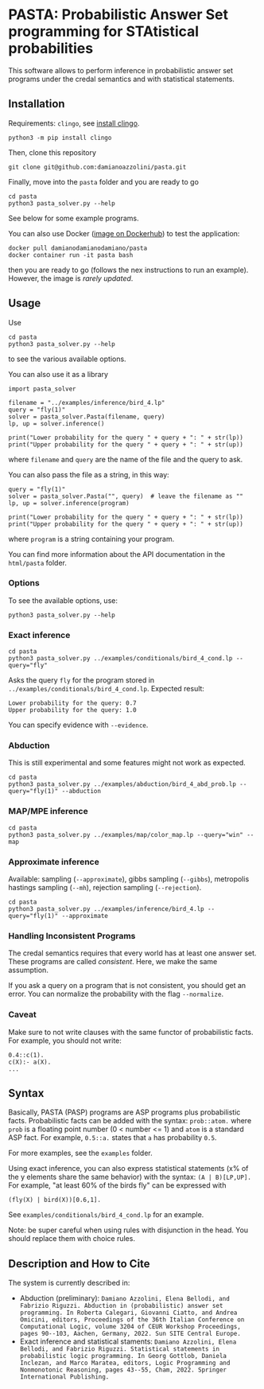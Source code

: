 # PASTA: Probabilistic Answer Set programming for STAtistical probabilities

This software allows to perform inference in probabilistic answer set programs under the credal semantics and with statistical statements.

## Installation
Requirements: `clingo`, see [install clingo](https://potassco.org/clingo/).
```
python3 -m pip install clingo
```

Then, clone this repository
```
git clone git@github.com:damianoazzolini/pasta.git
```

Finally, move into the `pasta` folder and you are ready to go
```
cd pasta
python3 pasta_solver.py --help
```

See below for some example programs.

You can also use Docker ([image on Dockerhub](https://hub.docker.com/repository/docker/damianodamianodamiano/pasta)) to test the application:
```
docker pull damianodamianodamiano/pasta
docker container run -it pasta bash
```
then you are ready to go (follows the nex instructions to run an example).
However, the image is *rarely updated*.

<!-- You can also install the package via `pip`.
Note that there already exists a package called [`pasta`](https://github.com/google/pasta), so this will probably conflict with it if is installed (this happens if you run this in google colab).
```
python3 -m pip install git+https://github.com/damianoazzolini/pasta
``` -->

## Usage
Use
```
cd pasta
python3 pasta_solver.py --help
```
to see the various available options.

You can also use it as a library
```
import pasta_solver

filename = "../examples/inference/bird_4.lp"
query = "fly(1)"
solver = pasta_solver.Pasta(filename, query)
lp, up = solver.inference()

print("Lower probability for the query " + query + ": " + str(lp))
print("Upper probability for the query " + query + ": " + str(up))
```
where `filename` and `query` are the name of the file and the query to ask.

You can also pass the file as a string, in this way:
```
query = "fly(1)"
solver = pasta_solver.Pasta("", query)  # leave the filename as ""
lp, up = solver.inference(program)

print("Lower probability for the query " + query + ": " + str(lp))
print("Upper probability for the query " + query + ": " + str(up))
```
where `program` is a string containing your program.

You can find more information about the API documentation in the `html/pasta` folder.

### Options
To see the available options, use:
```
python3 pasta_solver.py --help
```

### Exact inference
```
cd pasta
python3 pasta_solver.py ../examples/conditionals/bird_4_cond.lp --query="fly"
```
Asks the query `fly` for the program stored in `../examples/conditionals/bird_4_cond.lp`.
Expected result:
```
Lower probability for the query: 0.7
Upper probability for the query: 1.0
```
You can specify evidence with `--evidence`.

### Abduction
This is still experimental and some features might not work as expected.
```
cd pasta
python3 pasta_solver.py ../examples/abduction/bird_4_abd_prob.lp --query="fly(1)" --abduction
```

### MAP/MPE inference
```
cd pasta
python3 pasta_solver.py ../examples/map/color_map.lp --query="win" --map
```

### Approximate inference
Available: sampling (`--approximate`), gibbs sampling (`--gibbs`), metropolis hastings sampling (`--mh`), rejection sampling (`--rejection`).
```
cd pasta
python3 pasta_solver.py ../examples/inference/bird_4.lp --query="fly(1)" --approximate
```

### Handling Inconsistent Programs
The credal semantics requires that every world has at least one answer set.
These programs are called *consistent*.
Here, we make the same assumption.
<!-- Note that the minimal set of probabilistic facts is correct only if the program satisfies this requirement. -->
<!-- If you don't want to compute this set, use the flag `--no-minimal` or `-nm`. -->
If you ask a query on a program that is not consistent, you should get an error.
You can normalize the probability with the flag `--normalize`.

### Caveat
Make sure to not write clauses with the same functor of probabilistic facts.
For example, you should not write:
```
0.4::c(1).
c(X):- a(X).
...
```


## Syntax
Basically, PASTA (PASP) programs are ASP programs plus probabilistic facts.
Probabilistic facts can be added with the syntax: `prob::atom.` where `prob` is a floating point number (0 < number <= 1) and `atom` is a standard ASP fact.
For example, `0.5::a.` states that `a` has probability `0.5`.

For more examples, see the `examples` folder.

Using exact inference, you can also express statistical statements (x% of the y elements share the same behavior) with the syntax: `(A | B)[LP,UP].`
For example, "at least 60% of the birds fly" can be expressed with
```
(fly(X) | bird(X))[0.6,1].
```
See `examples/conditionals/bird_4_cond.lp` for an example.

Note: be super careful when using rules with disjunction in the head.
You should replace them with choice rules.

## Description and How to Cite
The system is currently described in:
- Abduction (preliminary): `Damiano Azzolini, Elena Bellodi, and Fabrizio Riguzzi. Abduction in (probabilistic) answer set programming. In Roberta Calegari, Giovanni Ciatto, and Andrea Omicini, editors, Proceedings of the 36th Italian Conference on Computational Logic, volume 3204 of CEUR Workshop Proceedings, pages 90--103, Aachen, Germany, 2022. Sun SITE Central Europe.`
- Exact inference and statistical staments: `Damiano Azzolini, Elena Bellodi, and Fabrizio Riguzzi. Statistical statements in probabilistic logic programming. In Georg Gottlob, Daniela Inclezan, and Marco Maratea, editors, Logic Programming and Nonmonotonic Reasoning, pages 43--55, Cham, 2022. Springer International Publishing.`